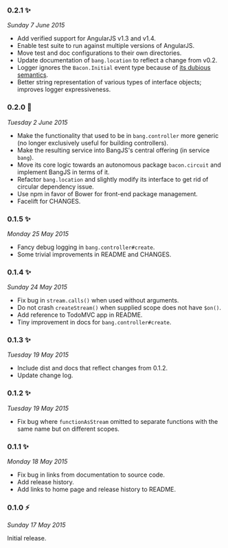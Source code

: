 ### 0.2.1 :sparkles:
_Sunday 7 June 2015_

* Add verified support for AngularJS v1.3 and v1.4.
* Enable test suite to run against multiple versions of AngularJS.
* Move test and doc configurations to their own directories.
* Update documentation of `bang.location` to reflect a change from v0.2.
* Logger ignores the `Bacon.Initial` event type because of [its dubious semantics](https://github.com/baconjs/bacon.js/issues/598).
* Better string representation of various types of interface objects; improves logger expressiveness.


### 0.2.0 :dizzy:
_Tuesday 2 June 2015_

* Make the functionality that used to be in `bang.controller` more generic (no longer exclusively useful for building controllers).
* Make the resulting service into BangJS's central offering (in service `bang`).
* Move its core logic towards an autonomous package `bacon.circuit` and implement BangJS in terms of it.
* Refactor `bang.location` and slightly modify its interface to get rid of circular dependency issue.
* Use npm in favor of Bower for front-end package management.
* Facelift for CHANGES.


### 0.1.5 :sparkles:
_Monday 25 May 2015_

* Fancy debug logging in `bang.controller#create`.
* Some trivial improvements in README and CHANGES.


### 0.1.4 :sparkles:
_Sunday 24 May 2015_

* Fix bug in `stream.calls()` when used without arguments.
* Do not crash `createStream()` when supplied scope does not have `$on()`.
* Add reference to TodoMVC app in README.
* Tiny improvement in docs for `bang.controller#create`.


### 0.1.3 :sparkles:
_Tuesday 19 May 2015_

* Include dist and docs that reflect changes from 0.1.2.
* Update change log.


### 0.1.2 :sparkles:
_Tuesday 19 May 2015_

* Fix bug where `functionAsStream` omitted to separate functions with the same name but on different scopes.


### 0.1.1 :sparkles:
_Monday 18 May 2015_

* Fix bug in links from documentation to source code.
* Add release history.
* Add links to home page and release history to README.


### 0.1.0 :zap:
_Sunday 17 May 2015_

Initial release.